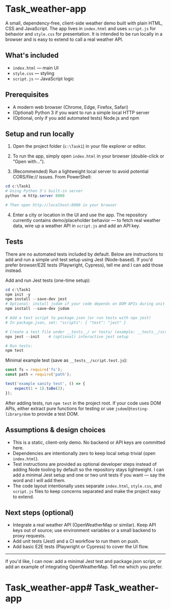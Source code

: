# Task_weather-app

A small, dependency-free, client-side weather demo built with plain HTML, CSS and JavaScript. The app lives in `index.html` and uses `script.js` for behavior and `style.css` for presentation. It is intended to be run locally in a browser and is easy to extend to call a real weather API.

## What's included
- `index.html` — main UI
- `style.css` — styling
- `script.js` — JavaScript logic

## Prerequisites
- A modern web browser (Chrome, Edge, Firefox, Safari)
- (Optional) Python 3 if you want to run a simple local HTTP server
- (Optional, only if you add automated tests) Node.js and npm

## Setup and run locally

1. Open the project folder (`c:\Task1`) in your file explorer or editor.
2. To run the app, simply open `index.html` in your browser (double-click or "Open with...").

3. (Recommended) Run a lightweight local server to avoid potential CORS/file:// issues. From PowerShell:

```powershell
cd c:\Task1
# Using Python 3's built-in server
python -m http.server 8000

# Then open http://localhost:8000 in your browser
```

4. Enter a city or location in the UI and use the app. The repository currently contains demo/placeholder behavior — to fetch real weather data, wire up a weather API in `script.js` and add an API key.

## Tests

There are no automated tests included by default. Below are instructions to add and run a simple unit test setup using Jest (Node-based). If you'd prefer browser/E2E tests (Playwright, Cypress), tell me and I can add those instead.

Add and run Jest tests (one-time setup):

```powershell
cd c:\Task1
npm init -y
npm install --save-dev jest
# Optional: install jsdom if your code depends on DOM APIs during unit tests
npm install --save-dev jsdom

# Add a test script to package.json (or run tests with npx jest)
# In package.json, set: "scripts": { "test": "jest" }

# Create a test file under __tests__/ or tests/ (example: __tests__/script.test.js)
npx jest --init    # (optional) interactive jest setup

# Run tests:
npm test
```

Minimal example test (save as `__tests__/script.test.js`):

```javascript
const fs = require('fs');
const path = require('path');

test('example sanity test', () => {
	expect(1 + 1).toBe(2);
});
```

After adding tests, run `npm test` in the project root. If your code uses DOM APIs, either extract pure functions for testing or use `jsdom`/`@testing-library/dom` to provide a test DOM.

## Assumptions & design choices

- This is a static, client-only demo. No backend or API keys are committed here.
- Dependencies are intentionally zero to keep local setup trivial (open `index.html`).
- Test instructions are provided as optional developer steps instead of adding Node tooling by default so the repository stays lightweight. I can add a minimal Jest setup and one or two unit tests if you want — say the word and I will add them.
- The code layout intentionally uses separate `index.html`, `style.css`, and `script.js` files to keep concerns separated and make the project easy to extend.

## Next steps (optional)

- Integrate a real weather API (OpenWeatherMap or similar). Keep API keys out of source; use environment variables or a small backend to proxy requests.
- Add unit tests (Jest) and a CI workflow to run them on push.
- Add basic E2E tests (Playwright or Cypress) to cover the UI flow.

---

If you'd like, I can now: add a minimal Jest test and package.json script, or add an example of integrating OpenWeatherMap. Tell me which you prefer.
# Task_weather-app# Task_weather-app
